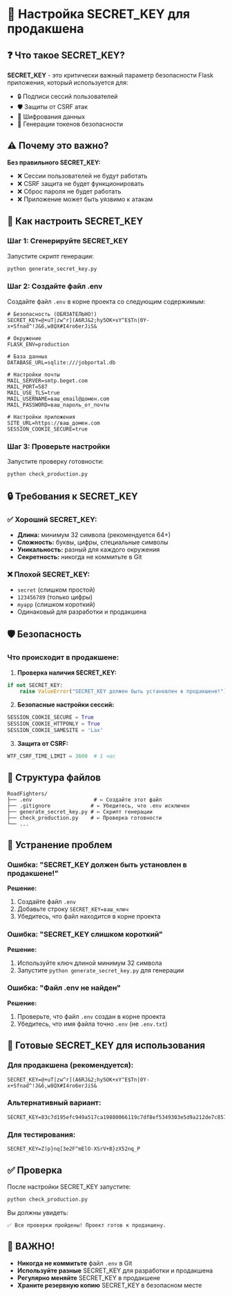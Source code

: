 # 🔐 Настройка SECRET_KEY для продакшена

## ❓ Что такое SECRET_KEY?

**SECRET_KEY** - это критически важный параметр безопасности Flask приложения, который используется для:

- 🔒 Подписи сессий пользователей
- 🛡️ Защиты от CSRF атак
- 🔐 Шифрования данных
- 🎫 Генерации токенов безопасности

## ⚠️ Почему это важно?

**Без правильного SECRET_KEY:**
- ❌ Сессии пользователей не будут работать
- ❌ CSRF защита не будет функционировать
- ❌ Сброс пароля не будет работать
- ❌ Приложение может быть уязвимо к атакам

## 🚀 Как настроить SECRET_KEY

### Шаг 1: Сгенерируйте SECRET_KEY

Запустите скрипт генерации:
```bash
python generate_secret_key.py
```

### Шаг 2: Создайте файл .env

Создайте файл `.env` в корне проекта со следующим содержимым:

```env
# Безопасность (ОБЯЗАТЕЛЬНО!)
SECRET_KEY=@+uT|zw^r](A6RJ&2;hy5OK+xY^E$Tn|0Y-x+Sfnad^!J&6,w8QX#I4ro6erJiS&

# Окружение
FLASK_ENV=production

# База данных
DATABASE_URL=sqlite:///jobportal.db

# Настройки почты
MAIL_SERVER=smtp.beget.com
MAIL_PORT=587
MAIL_USE_TLS=true
MAIL_USERNAME=ваш_email@домен.com
MAIL_PASSWORD=ваш_пароль_от_почты

# Настройки приложения
SITE_URL=https://ваш_домен.com
SESSION_COOKIE_SECURE=true
```

### Шаг 3: Проверьте настройки

Запустите проверку готовности:
```bash
python check_production.py
```

## 🔒 Требования к SECRET_KEY

### ✅ Хороший SECRET_KEY:
- **Длина:** минимум 32 символа (рекомендуется 64+)
- **Сложность:** буквы, цифры, специальные символы
- **Уникальность:** разный для каждого окружения
- **Секретность:** никогда не коммитьте в Git

### ❌ Плохой SECRET_KEY:
- `secret` (слишком простой)
- `123456789` (только цифры)
- `myapp` (слишком короткий)
- Одинаковый для разработки и продакшена

## 🛡️ Безопасность

### Что происходит в продакшене:

1. **Проверка наличия SECRET_KEY:**
```python
if not SECRET_KEY:
    raise ValueError("SECRET_KEY должен быть установлен в продакшене!")
```

2. **Безопасные настройки сессий:**
```python
SESSION_COOKIE_SECURE = True
SESSION_COOKIE_HTTPONLY = True
SESSION_COOKIE_SAMESITE = 'Lax'
```

3. **Защита от CSRF:**
```python
WTF_CSRF_TIME_LIMIT = 3600  # 1 час
```

## 📁 Структура файлов

```
RoadFighters/
├── .env                    # ← Создайте этот файл
├── .gitignore             # ← Убедитесь, что .env исключен
├── generate_secret_key.py # ← Скрипт генерации
├── check_production.py    # ← Проверка готовности
└── ...
```

## 🔧 Устранение проблем

### Ошибка: "SECRET_KEY должен быть установлен в продакшене!"

**Решение:**
1. Создайте файл `.env`
2. Добавьте строку `SECRET_KEY=ваш_ключ`
3. Убедитесь, что файл находится в корне проекта

### Ошибка: "SECRET_KEY слишком короткий"

**Решение:**
1. Используйте ключ длиной минимум 32 символа
2. Запустите `python generate_secret_key.py` для генерации

### Ошибка: "Файл .env не найден"

**Решение:**
1. Проверьте, что файл `.env` создан в корне проекта
2. Убедитесь, что имя файла точно `.env` (не `.env.txt`)

## 🎯 Готовые SECRET_KEY для использования

### Для продакшена (рекомендуется):
```
SECRET_KEY=@+uT|zw^r](A6RJ&2;hy5OK+xY^E$Tn|0Y-x+Sfnad^!J&6,w8QX#I4ro6erJiS&
```

### Альтернативный вариант:
```
SECRET_KEY=83c7d195efc949a517ca19880066119c7df8ef5349303e5d9a212de7c857f57e
```

### Для тестирования:
```
SECRET_KEY=Z)p}nq[3e2F^mElO-XSrV+B}zX52nq_P
```

## ✅ Проверка

После настройки SECRET_KEY запустите:
```bash
python check_production.py
```

Вы должны увидеть:
```
✅ Все проверки пройдены! Проект готов к продакшену.
```

## 🚨 ВАЖНО!

- **Никогда не коммитьте** файл `.env` в Git
- **Используйте разные** SECRET_KEY для разработки и продакшена
- **Регулярно меняйте** SECRET_KEY в продакшене
- **Храните резервную копию** SECRET_KEY в безопасном месте 